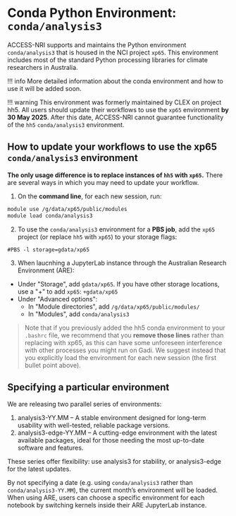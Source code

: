 # Conda Python Environment: `conda/analysis3`

ACCESS-NRI supports and maintains the Python environment `conda/analysis3` that is housed in the NCI project `xp65`. This environment includes most of the standard Python processing libraries for climate researchers in Australia.

!!! info
    More detailed information about the conda environment and how to use it will be added soon.

!!! warning 
    This environment was formerly maintained by CLEX on project hh5. All users should update their workflows to use the `xp65` environment **by 30 May 2025**. After this date, ACCESS-NRI cannot guarantee functionality of the `hh5` `conda/analysis3` environment.

## How to update your workflows to use the xp65 `conda/analysis3` environment
**The only usage difference is to replace instances of `hh5` with `xp65`.**  There are several ways in which you may need to update your workflow.

1. On the **command line**, for each new session, run:
```bash
module use /g/data/xp65/public/modules
module load conda/analysis3
```
2. To use the `conda/analysis3` environment for a **PBS job**, add the `xp65` project (or replace `hh5` with `xp65`) to your storage flags:
```
#PBS -l storage=gdata/xp65
```
3. When laucnhing a JupyterLab instance through the Australian Research Environment (ARE):
  - Under "Storage", add  `gdata/xp65`. If you have other storage locations, use a "+" to add `xp65`: `+gdata/xp65`
  - Under "Advanced options":
    - In "Module directories", add `/g/data/xp65/public/modules/`
    - In "Modules", add `conda/analysis3`

> Note that if you previously added the hh5 conda environment to your `.bashrc` file, we recommend that you **remove those lines** rather than replacing with xp65, as this can have some unforeseen interference with other processes you might run on Gadi. We suggest instead that you explicitly load the environment for each new session (the first bullet point above).


## Specifying a particular environment

We are releasing two parallel series of environments:

1. analysis3-YY.MM – A stable environment designed for long-term usability with well-tested, reliable package versions.
2. analysis3-edge-YY.MM – A cutting-edge environment with the latest available packages, ideal for those needing the most up-to-date software and features.

These series offer flexibility: use analysis3 for stability, or analysis3-edge for the latest updates.

By not specifying a date (e.g. using `conda/analysis3` rather than `conda/analysis3-YY.MM`), the current month’s environment will be loaded. When using ARE, users can choose a specific environment for each notebook by switching kernels inside their ARE JupyterLab instance.

